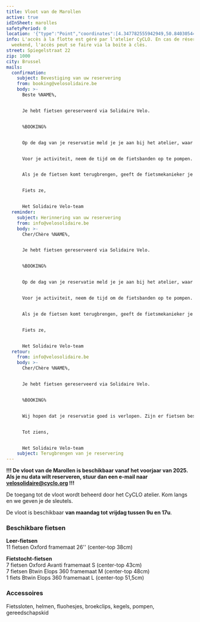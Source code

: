 ```yaml
---
title: Vloot van de Marollen
active: true
idInSheet: marolles
safetyPeriod: 0
location: '{"type":"Point","coordinates":[4.347782555942949,50.84030544819478]}'
info: L'accès à la flotte est géré par l'atelier CyCLO. En cas de réservation le
  weekend, l'accès peut se faire via la boite à clés.
street: Spiegelstraat 22
zip: 1000
city: Brussel
mails:
  confirmation:
    subject: Bevestiging van uw reservering
    from: booking@velosolidaire.be
    body: >-
      Beste %NAME%,


      Je hebt fietsen gereserveerd via Solidaire Velo.


      %BOOKING%


      Op de dag van je reservatie meld je je aan bij het atelier, waar je toegang vraagt tot de fietsvloot van Solidaire Velo. Vermeld hierbij je naam en je vereniging. Een fietsmekanieker zal je begeleiden naar de garage waar de Solidaire Velo-vloot staat.


      Voor je activiteit, neem de tijd om de fietsbanden op te pompen. Alle materiaal (inclusief de pompen) bevindt zich in de grote afgesloten kast.


      Als je de fietsen komt terugbrengen, geeft de fietsmekanieker je weer toegang tot de garage. Zet de fietsen terug op hun plaats en als een fiets defect is, zet hem dan in op de daarvoor bestemde plaats en laat het ons weten!


      Fiets ze,


      Het Solidaire Velo-team
  reminder:
    subject: Herinnering van uw reservering
    from: info@velosolidaire.be
    body: >-
      Cher/Chère %NAME%,


      Je hebt fietsen gereserveerd via Solidaire Velo.


      %BOOKING%


      Op de dag van je reservatie meld je je aan bij het atelier, waar je toegang vraagt tot de fietsvloot van Solidaire Velo. Vermeld hierbij je naam en je vereniging. Een fietsmekanieker zal je begeleiden naar de garage waar de Solidaire Velo-vloot staat.


      Voor je activiteit, neem de tijd om de fietsbanden op te pompen. Alle materiaal (inclusief de pompen) bevindt zich in de grote afgesloten kast.


      Als je de fietsen komt terugbrengen, geeft de fietsmekanieker je weer toegang tot de garage. Zet de fietsen terug op hun plaats en als een fiets defect is, zet hem dan in op de daarvoor bestemde plaats en laat het ons weten!


      Fiets ze,


      Het Solidaire Velo-team
  retour:
    from: info@velosolidaire.be
    body: >-
      Cher/Chère %NAME%,


      Je hebt fietsen gereserveerd via Solidaire Velo.


      %BOOKING%


      Wij hopen dat je reservatie goed is verlopen. Zijn er fietsen beschadigd? Zo ja, laat ons dan weten over welke problemen het precies gaat door deze e-mail te beantwoorden, zodat we die zo snel mogelijk kunnen herstellen. 


      Tot ziens,


      Het Solidaire Velo-team
    subject: Terugbrengen van je reservering
---
```

**!!! De vloot van de Marollen is beschikbaar vanaf het voorjaar van 2025. Als je nu data wilt reserveren, stuur dan een e-mail naar velosolidaire@cyclo.org !!!**

De toegang tot de vloot wordt beheerd door het CyCLO atelier[](https://korpus.kwb.be/page?page=afd_home&orl=579). Kom langs en we geven je de sleutels.

De vloot is beschikbaar **van maandag tot vrijdag tussen 9u en 17u**.

### Beschikbare fietsen

**Leer-fietsen**\
11 fietsen Oxford framemaat 26'' (center-top 38cm)

**Fietstocht-fietsen**\
7 fietsen Oxford Avanti framemaat S (center-top 43cm)\
7 fietsen Btwin Elops 360 framemaat M (center-top 48cm)\
1 fiets Btwin Elops 360 framemaat L (center-top 51,5cm)

### Accessoires

Fietssloten, helmen, fluohesjes, broekclips, kegels, pompen, gereedschapskid
